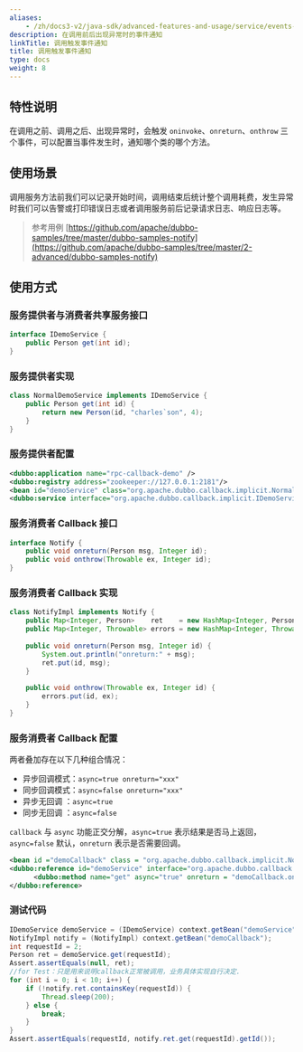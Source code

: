 ```yaml
---
aliases:
    - /zh/docs3-v2/java-sdk/advanced-features-and-usage/service/events-notify/
description: 在调用前后出现异常时的事件通知
linkTitle: 调用触发事件通知
title: 调用触发事件通知
type: docs
weight: 8
---
```


## 特性说明
在调用之前、调用之后、出现异常时，会触发 `oninvoke`、`onreturn`、`onthrow` 三个事件，可以配置当事件发生时，通知哪个类的哪个方法。


## 使用场景

调用服务方法前我们可以记录开始时间，调用结束后统计整个调用耗费，发生异常时我们可以告警或打印错误日志或者调用服务前后记录请求日志、响应日志等。

>参考用例
[https://github.com/apache/dubbo-samples/tree/master/dubbo-samples-notify](https://github.com/apache/dubbo-samples/tree/master/2-advanced/dubbo-samples-notify)

## 使用方式

### 服务提供者与消费者共享服务接口

```java
interface IDemoService {
    public Person get(int id);
}
```
### 服务提供者实现

```java
class NormalDemoService implements IDemoService {
    public Person get(int id) {
        return new Person(id, "charles`son", 4);
    }
}
```

### 服务提供者配置

```xml
<dubbo:application name="rpc-callback-demo" />
<dubbo:registry address="zookeeper://127.0.0.1:2181"/>
<bean id="demoService" class="org.apache.dubbo.callback.implicit.NormalDemoService" />
<dubbo:service interface="org.apache.dubbo.callback.implicit.IDemoService" ref="demoService" version="1.0.0" group="cn"/>
```
### 服务消费者 Callback 接口

```java
interface Notify {
    public void onreturn(Person msg, Integer id);
    public void onthrow(Throwable ex, Integer id);
}
```

### 服务消费者 Callback 实现

```java
class NotifyImpl implements Notify {
    public Map<Integer, Person>    ret    = new HashMap<Integer, Person>();
    public Map<Integer, Throwable> errors = new HashMap<Integer, Throwable>();
    
    public void onreturn(Person msg, Integer id) {
        System.out.println("onreturn:" + msg);
        ret.put(id, msg);
    }
    
    public void onthrow(Throwable ex, Integer id) {
        errors.put(id, ex);
    }
}
```

### 服务消费者 Callback 配置

两者叠加存在以下几种组合情况：

* 异步回调模式：`async=true onreturn="xxx"`
* 同步回调模式：`async=false onreturn="xxx"`
* 异步无回调 ：`async=true`
* 同步无回调 ：`async=false`

`callback` 与 `async` 功能正交分解，`async=true` 表示结果是否马上返回，`async=false` 默认，`onreturn` 表示是否需要回调。
```xml
<bean id ="demoCallback" class = "org.apache.dubbo.callback.implicit.NotifyImpl" />
<dubbo:reference id="demoService" interface="org.apache.dubbo.callback.implicit.IDemoService" version="1.0.0" group="cn" >
      <dubbo:method name="get" async="true" onreturn = "demoCallback.onreturn" onthrow="demoCallback.onthrow" />
</dubbo:reference>
```
 

### 测试代码

```java
IDemoService demoService = (IDemoService) context.getBean("demoService");
NotifyImpl notify = (NotifyImpl) context.getBean("demoCallback");
int requestId = 2;
Person ret = demoService.get(requestId);
Assert.assertEquals(null, ret);
//for Test：只是用来说明callback正常被调用，业务具体实现自行决定.
for (int i = 0; i < 10; i++) {
    if (!notify.ret.containsKey(requestId)) {
        Thread.sleep(200);
    } else {
        break;
    }
}
Assert.assertEquals(requestId, notify.ret.get(requestId).getId());
```